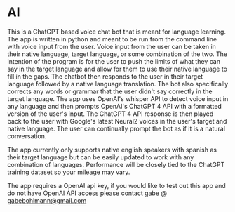 # AI
This is a ChatGPT based voice chat bot that is meant for language learning. The app is written in python and meant to be run from the command line with voice input from the user. Voice input from the user can be taken in their native language, target language, or some combination of the two. The intention of the program is for the user to push the limits of what they can say in the target language and allow for them to use their native language to fill in the gaps. The chatbot then responds to the user in their target language followed by a native language translation. The bot also specifically corrects any words or grammar that the user didn't say correctly in the target language. The app uses OpenAI's whisper API to detect voice input in any language and then prompts OpenAI's ChatGPT 4 API with a formatted version of the user's input. The ChatGPT 4 API response is then played back to the user with Google's latest Neural2 voices in the user's target and native language. The user can continually prompt the bot as if it is a natural conversation. 

The app currently only supports native english speakers with spanish as their target language but can be easily updated to work with any combination of languages. Performance will be closely tied to the ChatGPT training dataset so your mileage may vary.

The app requires a OpenAI api key, if you would like to test out this app and do not have OpenAI API access please contact gabe @ gabebohlmann@gmail.com 

